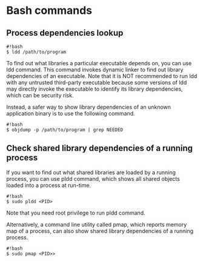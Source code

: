 # Bash commands #
## Process dependencies lookup ##

```
#!bash
$ ldd /path/to/program

```

To find out what libraries a particular executable depends on, you can use ldd command. This command invokes dynamic linker to find out library dependencies of an executable.
Note that it is NOT recommended to run ldd with any untrusted third-party executable because some versions of ldd may directly invoke the executable to identify its library dependencies, which can be security risk.

Instead, a safer way to show library dependencies of an unknown application binary is to use the following command.

```
#!bash
$ objdump -p /path/to/program | grep NEEDED

```

## Check shared library dependencies of a running process ##
If you want to find out what shared libraries are loaded by a running process, you can use pldd command, which shows all shared objects loaded into a process at run-time.

```
#!bash
$ sudo pldd <PID>
```

Note that you need root privilege to run pldd command.

Alternatively, a command line utility called pmap, which reports memory map of a process, can also show shared library dependencies of a running process.

```
#!bash
$ sudo pmap <PID>>
```

